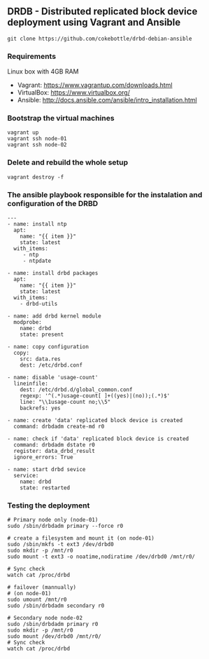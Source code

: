 
## DRDB - Distributed replicated block device deployment using Vagrant and Ansible

```
git clone https://github.com/cokebottle/drbd-debian-ansible

```
### Requirements 
Linux box with 4GB RAM

* Vagrant: https://www.vagrantup.com/downloads.html
* VirtualBox: https://www.virtualbox.org/
* Ansible: http://docs.ansible.com/ansible/intro_installation.html

### Bootstrap the virtual machines
    vagrant up
    vagrant ssh node-01
    vagrant ssh node-02

### Delete and rebuild the whole setup
    vagrant destroy -f

### The ansible playbook responsible for the instalation and configuration of the DRBD

```
---
- name: install ntp
  apt:
    name: "{{ item }}"
    state: latest
  with_items: 
     - ntp
     - ntpdate
      
- name: install drbd packages
  apt:
    name: "{{ item }}"
    state: latest
  with_items:
    - drbd-utils

- name: add drbd kernel module
  modprobe:
    name: drbd
    state: present

- name: copy configuration
  copy:
    src: data.res
    dest: /etc/drbd.conf

- name: disable 'usage-count'
  lineinfile:
    dest: /etc/drbd.d/global_common.conf
    regexp: '^(.*)usage-count[ ]+((yes)|(no));(.*)$'
    line: "\\1usage-count no;\\5"
    backrefs: yes

- name: create 'data' replicated block device is created
  command: drbdadm create-md r0

- name: check if 'data' replicated block device is created
  command: drbdadm dstate r0
  register: data_drbd_result
  ignore_errors: True

- name: start drbd sevice
  service:
    name: drbd
    state: restarted

```
### Testing the deployment

```
# Primary node only (node-01)
sudo /sbin/drbdadm primary --force r0

# create a filesystem and mount it (on node-01)
sudo /sbin/mkfs -t ext3 /dev/drbd0 
sudo mkdir -p /mnt/r0
sudo mount -t ext3 -o noatime,nodiratime /dev/drbd0 /mnt/r0/

# Sync check
watch cat /proc/drbd 

# failover (mannually)
# (on node-01)
sudo umount /mnt/r0
sudo /sbin/drbdadm secondary r0

# Secondary node node-02
sudo /sbin/drbdadm primary r0
sudo mkdir -p /mnt/r0
sudo mount /dev/drbd0 /mnt/r0/
# Sync check
watch cat /proc/drbd 

```